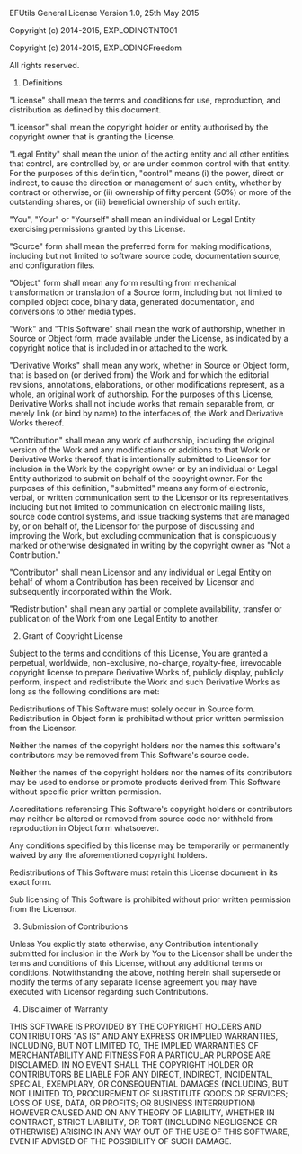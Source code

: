 EFUtils General License
Version 1.0, 25th May 2015

Copyright (c) 2014-2015, EXPLODINGTNT001

Copyright (c) 2014-2015, EXPLODINGFreedom

All rights reserved.

1. Definitions

"License" shall mean the terms and conditions for use, reproduction, and distribution as defined by this document.

"Licensor" shall mean the copyright holder or entity authorised by the copyright owner that is granting the License.

"Legal Entity" shall mean the union of the acting entity and all other entities that control, are controlled by, or are under common control with that entity. For the purposes of this definition, "control" means (i) the power, direct or indirect, to cause the direction or management of such entity, whether by contract or otherwise, or (ii) ownership of fifty percent (50%) or more of the outstanding shares, or (iii) beneficial ownership of such entity.

"You", "Your" or "Yourself" shall mean an individual or Legal Entity exercising permissions granted by this License.

"Source" form shall mean the preferred form for making modifications, including but not limited to software source code, documentation source, and configuration files.

"Object" form shall mean any form resulting from mechanical transformation or translation of a Source form, including but not limited to compiled object code, binary data, generated documentation, and conversions to other media types.

"Work" and "This Software" shall mean the work of authorship, whether in Source or Object form, made available under the License, as indicated by a copyright notice that is included in or attached to the work.

"Derivative Works" shall mean any work, whether in Source or Object form, that is based on (or derived from) the Work and for which the editorial revisions, annotations, elaborations, or other modifications represent, as a whole, an original work of authorship. For the purposes of this License, Derivative Works shall not include works that remain separable from, or merely link (or bind by name) to the interfaces of, the Work and Derivative Works thereof.

"Contribution" shall mean any work of authorship, including the original version of the Work and any modifications or additions to that Work or Derivative Works thereof, that is intentionally submitted to Licensor for inclusion in the Work by the copyright owner or by an individual or Legal Entity authorized to submit on behalf of the copyright owner. For the purposes of this definition, "submitted" means any form of electronic, verbal, or written communication sent to the Licensor or its representatives, including but not limited to communication on electronic mailing lists, source code control systems, and issue tracking systems that are managed by, or on behalf of, the Licensor for the purpose of discussing and improving the Work, but excluding communication that is conspicuously marked or otherwise designated in writing by the copyright owner as "Not a Contribution."

"Contributor" shall mean Licensor and any individual or Legal Entity on behalf of whom a Contribution has been received by Licensor and subsequently incorporated within the Work.

"Redistribution" shall mean any partial or complete availability, transfer or publication of the Work from one Legal Entity to another.

2. Grant of Copyright License

Subject to the terms and conditions of this License, You are granted a perpetual, worldwide, non-exclusive, no-charge, royalty-free, irrevocable copyright license to prepare Derivative Works of, publicly display, publicly perform, inspect and redistribute the Work and such Derivative Works as long as the following conditions are met:

Redistributions of This Software must solely occur in Source form. Redistribution in Object form is prohibited without prior written permission from the Licensor.

Neither the names of the copyright holders nor the names this software's contributors may be removed from This Software's source code.

Neither the names of the copyright holders nor the names of its contributors may be used to endorse or promote products derived from This Software without specific prior written permission.

Accreditations referencing This Software's copyright holders or contributors may neither be altered or removed from source code nor withheld from reproduction in Object form whatsoever.

Any conditions specified by this license may be temporarily or permanently waived by any the aforementioned copyright holders.

Redistributions of This Software must retain this License document in its exact form.

Sub licensing of This Software is prohibited without prior written permission from the Licensor.

3. Submission of Contributions

Unless You explicitly state otherwise, any Contribution intentionally submitted for inclusion in the Work by You to the Licensor shall be under the terms and conditions of this License, without any additional terms or conditions. Notwithstanding the above, nothing herein shall supersede or modify the terms of any separate license agreement you may have executed with Licensor regarding such Contributions.

4. Disclaimer of Warranty

THIS SOFTWARE IS PROVIDED BY THE COPYRIGHT HOLDERS AND CONTRIBUTORS "AS IS" AND ANY EXPRESS OR IMPLIED WARRANTIES, INCLUDING, BUT NOT LIMITED TO, THE IMPLIED WARRANTIES OF MERCHANTABILITY AND FITNESS FOR A PARTICULAR PURPOSE ARE DISCLAIMED. IN NO EVENT SHALL THE COPYRIGHT HOLDER OR CONTRIBUTORS BE LIABLE FOR ANY DIRECT, INDIRECT, INCIDENTAL, SPECIAL, EXEMPLARY, OR CONSEQUENTIAL DAMAGES (INCLUDING, BUT NOT LIMITED TO, PROCUREMENT OF SUBSTITUTE GOODS OR SERVICES; LOSS OF USE, DATA, OR PROFITS; OR BUSINESS INTERRUPTION) HOWEVER CAUSED AND ON ANY THEORY OF LIABILITY, WHETHER IN CONTRACT, STRICT LIABILITY, OR TORT (INCLUDING NEGLIGENCE OR OTHERWISE) ARISING IN ANY WAY OUT OF THE USE OF THIS SOFTWARE, EVEN IF ADVISED OF THE POSSIBILITY OF SUCH DAMAGE.
